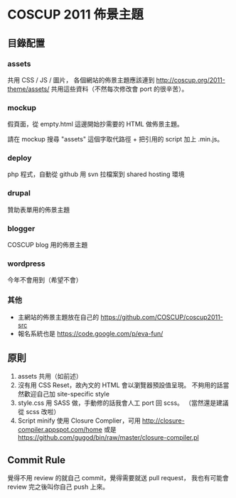 COSCUP 2011 佈景主題
===================

## 目錄配置

### assets

共用 CSS / JS / 圖片，
各個網站的佈景主題應該連到 http://coscup.org/2011-theme/assets/
共用這些資料（不然每次修改會 port 的很辛苦）。

### mockup

假頁面，從 empty.html 這邊開始抄需要的 HTML 做佈景主題。

請在 mockup 搜尋 "assets" 這個字取代路徑 + 把引用的 script 加上 .min.js。

### deploy

php 程式，自動從 github 用 svn 拉檔案到 shared hosting 環境

### drupal

贊助表單用的佈景主題

### blogger

COSCUP blog 用的佈景主題

### wordpress

今年不會用到（希望不會）

### 其他

* 主網站的佈景主題放在自己的 https://github.com/COSCUP/coscup2011-src
* 報名系統也是 https://code.google.com/p/eva-fun/

## 原則

1. assets 共用（如前述）
2. 沒有用 CSS Reset，故內文的 HTML 會以瀏覽器預設值呈現。
不夠用的話當然歡迎自己加 site-specific style
3. style.css 用 SASS 做，手動修的話我會人工 port 回 scss。
（當然還是建議從 scss 改啦）
4. Script minify 使用 Closure Complier，可用 http://closure-compiler.appspot.com/home 
或是 https://github.com/gugod/bin/raw/master/closure-compiler.pl

## Commit Rule

覺得不用 review 的就自己 commit，覺得需要就送 pull request，
我也有可能會 review 完之後叫你自己 push 上來。